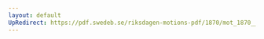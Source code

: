 ```yaml
---
layout: default
UpRedirect: https://pdf.swedeb.se/riksdagen-motions-pdf/1870/mot_1870__ak__00160/mot_1870__ak__00160_006.pdf
---
```

